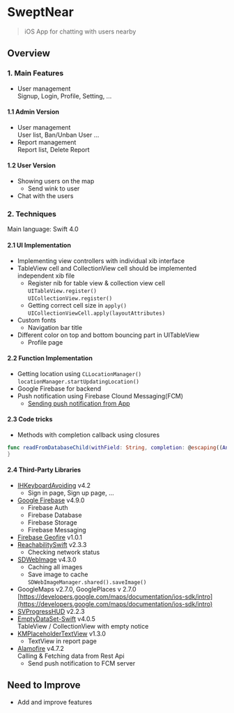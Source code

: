 SweptNear
======

> iOS App for chatting with users nearby

## Overview

### 1. Main Features
- User management  
Signup, Login, Profile, Setting, ...

#### 1.1 Admin Version
- User management  
User list, Ban/Unban User ...
- Report management  
Report list, Delete Report

#### 1.2 User Version
- Showing users on the map  
  - Send wink to user  
- Chat with the users  
 
### 2. Techniques 
Main language: Swift 4.0  
#### 2.1 UI Implementation  
- Implementing view controllers with individual xib interface  
- TableView cell and CollectionView cell should be implemented independent xib file  
  - Register nib for table view & collection view cell  
``UITableView.register()``  
``UICollectionView.register()``  
  - Getting correct cell size in ``apply()``
``UICollectionViewCell.apply(layoutAttributes)``  
- Custom fonts  
  - Navigation bar title
- Different color on top and bottom bouncing part in UITableView   
  - Profile page  
  
#### 2.2 Function Implementation
- Getting location using ``CLLocationManager()``  
``locationManager.startUpdatingLocation()``  
- Google Firebase for backend  
- Push notification using Firebase Clound Messaging(FCM)
  - [Sending push notification from App](https://firebase.google.com/docs/cloud-messaging/send-message)

#### 2.3 Code tricks  
- Methods with completion callback using closures  
```swift  
func readFromDatabaseChild(withField: String, completion: @escaping((Any?)->())) {
}
```  

#### 2.4 Third-Party Libraries
- [IHKeyboardAvoiding](https://github.com/IdleHandsApps/IHKeyboardAvoiding) v4.2  
  - Sign in page, Sign up page, ...  
- [Google Firebase](https://github.com/firebase/firebase-ios-sdk) v4.9.0  
  - Firebase Auth  
  - Firebase Database  
  - Firebase Storage  
  - Firebase Messaging  
- [Firebase Geofire](https://github.com/firebase/geofire-objc) v1.0.1  
- [ReachabilitySwift](https://github.com/ashleymills/Reachability.swift) v2.3.3  
  - Checking network status  
- [SDWebImage](https://github.com/rs/SDWebImage) v4.3.0  
  - Caching all images  
  - Save image to cache  
``SDWebImageManager.shared().saveImage()``  
- GoogleMaps v2.7.0, GooglePlaces v 2.7.0  
[https://developers.google.com/maps/documentation/ios-sdk/intro](https://developers.google.com/maps/documentation/ios-sdk/intro)  
- [SVProgressHUD](https://github.com/SVProgressHUD/SVProgressHUD) v2.2.3  
- [EmptyDataSet-Swift](https://github.com/Xiaoye220/EmptyDataSet-Swift) v4.0.5  
TableView / CollectionView with empty notice  
- [KMPlaceholderTextView](https://github.com/MoZhouqi/KMPlaceholderTextView) v1.3.0  
  - TextView in report page  
- [Alamofire](https://github.com/Alamofire/Alamofire) v4.7.2  
Calling & Fetching data from Rest Api  
  - Send push notification to FCM server  

## Need to Improve
- Add and improve features